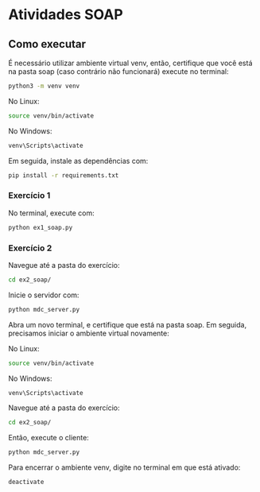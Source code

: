 # Atividades SOAP

## Como executar

É necessário utilizar ambiente virtual venv, então, certifique que você está na pasta soap (caso contrário não funcionará) execute no terminal:

```bash
python3 -m venv venv
```
No Linux:
```bash
source venv/bin/activate
```

No Windows:
```bash
venv\Scripts\activate
```

Em seguida, instale as dependências com:
```bash
pip install -r requirements.txt
```

### Exercício 1

No terminal, execute com:
```bash
python ex1_soap.py
```

### Exercício 2

Navegue até a pasta do exercício:
```bash
cd ex2_soap/
```

Inicie o servidor com:
```bash
python mdc_server.py
```

Abra um novo terminal, e certifique que está na pasta soap. Em seguida, precisamos iniciar o ambiente virtual novamente: 

No Linux:
```bash
source venv/bin/activate
```

No Windows:
```bash
venv\Scripts\activate
```

Navegue até a pasta do exercício:
```bash
cd ex2_soap/
```

Então, execute o cliente:
```bash
python mdc_server.py
```

Para encerrar o ambiente venv, digite no terminal em que está ativado:
```bash
deactivate
```